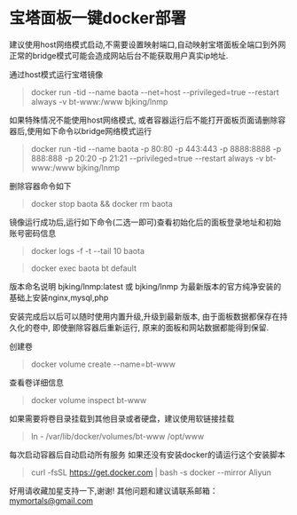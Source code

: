 # 宝塔面板一键docker部署

建议使用host网络模式启动,不需要设置映射端口,自动映射宝塔面板全端口到外网 正常的bridge模式可能会造成网站后台不能获取用户真实ip地址.

通过host模式运行宝塔镜像 
> docker run -tid --name baota --net=host --privileged=true --restart always -v bt-www:/www bjking/lnmp


如果特殊情况不能使用host网络模式, 或者容器运行后不能打开面板页面请删除容器后,使用如下命令以bridge网络模式运行 
> docker run -tid --name baota -p 80:80 -p 443:443 -p 8888:8888 -p 888:888 -p 20:20 -p 21:21 --privileged=true --restart always -v bt-www:/www bjking/lnmp

删除容器命令如下 
> docker stop baota && docker rm baota

镜像运行成功后,运行如下命令(二选一即可)查看初始化后的面板登录地址和初始账号密码信息

> docker logs -f -t --tail 10 baota

> docker exec baota bt default

版本命名说明 bjking/lnmp:latest 或 bjking/lnmp 为最新版本的官方纯净安装的基础上安装nginx,mysql,php

安装完成后以后可以随时使用内置升级,升级到最新版本, 由于面板数据都保存在持久化的卷中, 即使删除容器后重新运行, 原来的面板和网站数据都能得到保留.

创建卷 
> docker volume create --name=bt-www

查看卷详细信息
> docker volume inspect bt-www

如果需要将卷目录挂载到其他目录或者硬盘，建议使用软链接挂载
> ln - /var/lib/docker/volumes/bt-www /opt/www

每次启动容器后自动启动所有服务 如果还没有安装docker的请运行这个安装脚本

> curl -fsSL https://get.docker.com | bash -s docker --mirror Aliyun

好用请收藏加星支持一下,谢谢! 其他问题和建议请联系邮箱：[mymortals@gmail.com](mailto:mymortals@gmail.com "mymortals@gmail.com")

